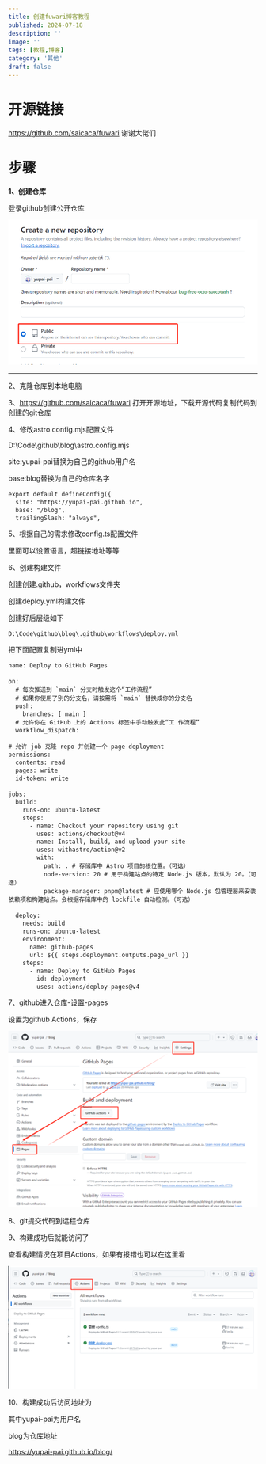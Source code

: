 ```yaml
---
title: 创建fuwari博客教程
published: 2024-07-18
description: ''
image: ''
tags: [教程,博客]
category: '其他'
draft: false 
---
```




# 开源链接

https://github.com/saicaca/fuwari    谢谢大佬们





# 步骤

**1、创建仓库**

登录github创建公开仓库

![image-20240718213155361](./%E5%88%9B%E5%BB%BAfuwari%E5%8D%9A%E5%AE%A2%E6%95%99%E7%A8%8B.assets/image-20240718213155361.png)

---



2、克隆仓库到本地电脑





3、https://github.com/saicaca/fuwari  打开开源地址，下载开源代码复制代码到创建的git仓库





4、修改astro.config.mjs配置文件

‪D:\Code\github\blog\astro.config.mjs

site:yupai-pai替换为自己的github用户名

base:blog替换为自己的仓库名字

```
export default defineConfig({
  site: "https://yupai-pai.github.io",
  base: "/blog",
  trailingSlash: "always",
```





5、根据自己的需求修改config.ts配置文件

里面可以设置语言，超链接地址等等



6、创建构建文件

创建创建.github，workflows文件夹

创建deploy.yml构建文件

创建好后层级如下

```
‪D:\Code\github\blog\.github\workflows\deploy.yml
```

把下面配置复制进yml中

```
name: Deploy to GitHub Pages

on:
  # 每次推送到 `main` 分支时触发这个“工作流程”
  # 如果你使用了别的分支名，请按需将 `main` 替换成你的分支名
  push:
    branches: [ main ]
  # 允许你在 GitHub 上的 Actions 标签中手动触发此“工 作流程”
  workflow_dispatch:

# 允许 job 克隆 repo 并创建一个 page deployment
permissions:
  contents: read
  pages: write
  id-token: write

jobs:
  build:
    runs-on: ubuntu-latest
    steps:
      - name: Checkout your repository using git
        uses: actions/checkout@v4
      - name: Install, build, and upload your site
        uses: withastro/action@v2
        with:
          path: . # 存储库中 Astro 项目的根位置。（可选）
          node-version: 20 # 用于构建站点的特定 Node.js 版本，默认为 20。（可选）
          package-manager: pnpm@latest # 应使用哪个 Node.js 包管理器来安装依赖项和构建站点。会根据存储库中的 lockfile 自动检测。（可选）

  deploy:
    needs: build
    runs-on: ubuntu-latest
    environment:
      name: github-pages
      url: ${{ steps.deployment.outputs.page_url }}
    steps:
      - name: Deploy to GitHub Pages
        id: deployment
        uses: actions/deploy-pages@v4
```





7、github进入仓库-设置-pages

设置为github Actions，保存

![image-20240718221800156](./%E5%88%9B%E5%BB%BAfuwari%E5%8D%9A%E5%AE%A2%E6%95%99%E7%A8%8B.assets/image-20240718221800156.png)



8、git提交代码到远程仓库





9、构建成功后就能访问了

查看构建情况在项目Actions，如果有报错也可以在这里看

![image-20240718221944103](./%E5%88%9B%E5%BB%BAfuwari%E5%8D%9A%E5%AE%A2%E6%95%99%E7%A8%8B.assets/image-20240718221944103.png)





10、构建成功后访问地址为

其中yupai-pai为用户名

blog为仓库地址

https://yupai-pai.github.io/blog/
